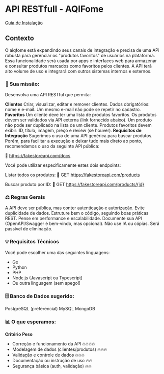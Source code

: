 # API RESTfull - AQIFome

[Guia de Instalação](install.md)

## Contexto
O aiqfome está expandindo seus canais de integração e precisa de uma API robusta para gerenciar os "produtos favoritos" de usuários na plataforma.
Essa funcionalidade será usada por apps e interfaces web para armazenar e consultar produtos marcados como favoritos pelos clientes. A API terá alto volume de uso e integrará com outros sistemas internos e externos.


### 🔧 Sua missão:
Desenvolva uma API RESTful que permita:

**Clientes**
Criar, visualizar, editar e remover clientes.
Dados obrigatórios: nome e e-mail.
Um mesmo e-mail não pode se repetir no cadastro.
**Favoritos**
Um cliente deve ter uma lista de produtos favoritos.
Os produtos devem ser validados via API externa (link fornecido abaixo).
Um produto não pode ser duplicado na lista de um cliente.
Produtos favoritos devem exibir: ID, título, imagem, preço e review (se houver).
**Requisitos de Integração**
 Sugerimos o uso de uma API genérica para buscar produtos. Porém, para facilitar a execução e deixar tudo mais direto ao ponto, recomendamos o uso da seguinte API pública:

🔗 https://fakestoreapi.com/docs

Você pode utilizar especificamente estes dois endpoints:

Listar todos os produtos:
🔗 GET https://fakestoreapi.com/products

Buscar produto por ID:
🔗 GET https://fakestoreapi.com/products/{id}



### ⚖️ Regras Gerais
A API deve ser pública, mas conter autenticação e autorização.
Evite duplicidade de dados.
Estruture bem o código, seguindo boas práticas REST.
Pense em performance e escalabilidade.
Documente sua API (OpenAPI/Swagger é bem-vindo, mas opcional).
Não use IA ou cópias. Será passível de eliminação.

### 💡 Requisitos Técnicos
Você pode escolher uma das seguintes linguagens:
* Go
* Python 
* PHP
* Node.js (Javascript ou Typescript)
* Ou outra linguagem (sem apego!)


### 🗄️ Banco de Dados sugerido:
PostgreSQL (preferencial)
MySQL
MongoDB


### 📊 O que esperamos:
**Critério**	                            **Peso**
* Correção e funcionamento da API	        🔥🔥🔥🔥
* Modelagem de dados (clientes/produtos)	🔥🔥🔥
* Validação e controle de dados	            🔥🔥🔥
* Documentação ou instrução de uso	        🔥🔥
* Segurança básica (auth, validação)	    🔥🔥